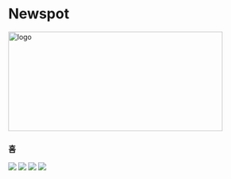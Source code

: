# Newspot

<img src="https://www.sproutseed.ga/images/newspot_logo.png" width="430" height="200" alt="logo">

### 홈 
<img src="https://lh4.googleusercontent.com/XyqgTMGx3kT0O3SIENCWhis4eF4jdrz7SbYjdqsCQ47iJfsTH1PNish6BJdNCuwZ5T4F5ieXUFkopv06J1Yg=w1173-h919-rw">

<img src="https://lh4.googleusercontent.com/mAs4h7jO5tetk8tBPz2BNRk6oHfF9zmdakY_b-XoT5oFXHwEFSqcRwRnWDeZP308HfR9oCzKYCTApBf9zM8n=w1532-h919-rw">

<img src="https://lh5.googleusercontent.com/zPxe9_6aVOAItBQVS6d3wjN37HUq52OvcF6LBVz_8chNscJNFmZyipP1v0OQZbo9um6-j296BNwSwUjHFHLn=w1532-h919-rw">

<img src="https://lh3.googleusercontent.com/A1f49ou0DWpevOVfVzYt7U4Od2cNaUsTuhWBPNhtckHchU8ICFI_2YRfC1ZJ_bhm9-YVD_Tfl7MQOyvKxirb=w1532-h919-rw">
